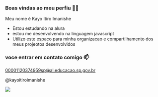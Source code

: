 ### Boas vindas ao meu perfiu 🗿🍷 

Meu nome é Kayo Itiro Imanishe

- Estou estudando na alura
- estou me desenvolvendo na linguagem javascript
- Utilizo este espaco para minha organizacao e compartilhamento dos meus projeotos desenvolvidos

 ### voce entrar em contato comigo 📫

 00001120374959sp@al.educacao.sp.gov.br

 @kayoitiroimanishe

![](https://media1.tenor.com/m/9oTfd8We_7kAAAAC/son-goku-goku.gif)
